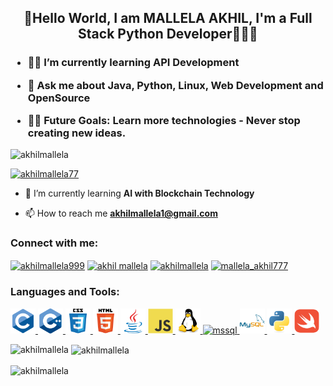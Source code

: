 

<h2 align="center">👋Hello World, I am  MALLELA AKHIL, 
I'm a Full Stack Python Developer👨🏻‍💻</h2>

<h3> 
  
- 👨‍💻 I’m currently learning API Development

- 💬 Ask me about Java, Python, Linux, Web Development and OpenSource

- 💪🏼 Future Goals: Learn more technologies - Never stop creating new ideas.</h3>

<p align="left"> <img src="https://komarev.com/ghpvc/?username=akhilmallela&label=Profile%20views&color=0e75b6&style=flat" alt="akhilmallela" /> </p>

<p align="left"> <a href="https://twitter.com/akhilmallela77" target="blank"><img src="https://img.shields.io/twitter/follow/akhilmallela77?logo=twitter&style=for-the-badge" alt="akhilmallela77" /></a> </p>

- 🌱 I’m currently learning **AI with Blockchain Technology**

- 📫 How to reach me **akhilmallela1@gmail.com**

<h3 align="left">Connect with me:</h3>
<p align="left">
<a href="https://twitter.com/akhilmallela999" target="blank"><img align="center" src="https://raw.githubusercontent.com/rahuldkjain/github-profile-readme-generator/master/src/images/icons/Social/twitter.svg" alt="akhilmallela999" height="30" width="40" /></a>
<a href="https://linkedin.com/in/akhil mallela" target="blank"><img align="center" src="https://raw.githubusercontent.com/rahuldkjain/github-profile-readme-generator/master/src/images/icons/Social/linked-in-alt.svg" alt="akhil mallela" height="30" width="40" /></a>
<a href="https://fb.com/akhilmallela" target="blank"><img align="center" src="https://raw.githubusercontent.com/rahuldkjain/github-profile-readme-generator/master/src/images/icons/Social/facebook.svg" alt="akhilmallela" height="30" width="40" /></a>
<a href="https://instagram.com/mallela_akhil777" target="blank"><img align="center" src="https://raw.githubusercontent.com/rahuldkjain/github-profile-readme-generator/master/src/images/icons/Social/instagram.svg" alt="mallela_akhil777" height="30" width="40" /></a>
</p>

<h3 align="left">Languages and Tools:</h3>
<p align="left"> <a href="https://www.cprogramming.com/" target="_blank" rel="noreferrer"> <img src="https://raw.githubusercontent.com/devicons/devicon/master/icons/c/c-original.svg" alt="c" width="40" height="40"/> </a> <a href="https://www.w3schools.com/cpp/" target="_blank" rel="noreferrer"> <img src="https://raw.githubusercontent.com/devicons/devicon/master/icons/cplusplus/cplusplus-original.svg" alt="cplusplus" width="40" height="40"/> </a> <a href="https://www.w3schools.com/css/" target="_blank" rel="noreferrer"> <img src="https://raw.githubusercontent.com/devicons/devicon/master/icons/css3/css3-original-wordmark.svg" alt="css3" width="40" height="40"/> </a> <a href="https://www.w3.org/html/" target="_blank" rel="noreferrer"> <img src="https://raw.githubusercontent.com/devicons/devicon/master/icons/html5/html5-original-wordmark.svg" alt="html5" width="40" height="40"/> </a> <a href="https://www.java.com" target="_blank" rel="noreferrer"> <img src="https://raw.githubusercontent.com/devicons/devicon/master/icons/java/java-original.svg" alt="java" width="40" height="40"/> </a> <a href="https://developer.mozilla.org/en-US/docs/Web/JavaScript" target="_blank" rel="noreferrer"> <img src="https://raw.githubusercontent.com/devicons/devicon/master/icons/javascript/javascript-original.svg" alt="javascript" width="40" height="40"/> </a> <a href="https://www.linux.org/" target="_blank" rel="noreferrer"> <img src="https://raw.githubusercontent.com/devicons/devicon/master/icons/linux/linux-original.svg" alt="linux" width="40" height="40"/> </a> <a href="https://www.microsoft.com/en-us/sql-server" target="_blank" rel="noreferrer"> <img src="https://www.svgrepo.com/show/303229/microsoft-sql-server-logo.svg" alt="mssql" width="40" height="40"/> </a> <a href="https://www.mysql.com/" target="_blank" rel="noreferrer"> <img src="https://raw.githubusercontent.com/devicons/devicon/master/icons/mysql/mysql-original-wordmark.svg" alt="mysql" width="40" height="40"/> </a> <a href="https://www.python.org" target="_blank" rel="noreferrer"> <img src="https://raw.githubusercontent.com/devicons/devicon/master/icons/python/python-original.svg" alt="python" width="40" height="40"/> </a> <a href="https://developer.apple.com/swift/" target="_blank" rel="noreferrer"> <img src="https://raw.githubusercontent.com/devicons/devicon/master/icons/swift/swift-original.svg" alt="swift" width="40" height="40"/> </a> </p>

<p><img align="left" src="https://github-readme-stats.vercel.app/api/top-langs?username=akhilmallela&show_icons=true&locale=en&layout=compact" alt="akhilmallela" /></p>

<p>&nbsp;<img align="center" src="https://github-readme-stats.vercel.app/api?username=akhilmallela&show_icons=true&locale=en" alt="akhilmallela" /></p>

<p><img align="center" src="https://github-readme-streak-stats.herokuapp.com/?user=akhilmallela&" alt="akhilmallela" /></p>
